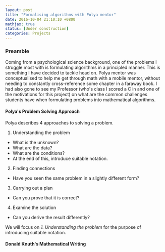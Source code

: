 ```yaml
---
layout: post
title: "Formalising algorithms with Polya mentor"
date: 2016-10-04 21:10:10 +0800
mathjax: true
status: [Under construction]
categories: Projects
---
```


### Preamble
Coming from a psychological science background, one of the problems I
struggle most with is formulating algorithms in a principled manner.
This is something I have decided to tackle head on. Polya mentor was 
conceptualised to help me get through math with a mobile mentor, without 
needing to constantly cross-reference some chapter in a faraway book. I had 
also gone to see my Professor (who's class I scored a C in and one of the motivations
for this project) on what are the common challenges students have when formulating 
problems into mathematical algorithms.

#### Polya's Problem Solving Approach
Polya describes 4 approaches to solving a problem. 
1. Understanding the problem
- What is the unknown? 
- What are the data? 
- What are the conditions?  
- At the end of this, introduce suitable notation.

2. Finding connections 
- Have you seen the same problem in a slightly different form?

3. Carrying out a plan 
- Can you prove that it is correct?

4. Examine the solution 
- Can you derive the result differently?

We will focus on *1. Understanding the problem* for the purpose of introducing suitable notation.

#### Donald Knuth's Mathematical Writing


